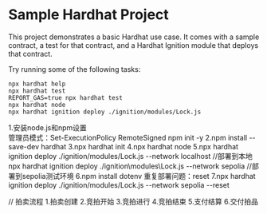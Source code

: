 # Sample Hardhat Project

This project demonstrates a basic Hardhat use case. It comes with a sample contract, a test for that contract, and a Hardhat Ignition module that deploys that contract.

Try running some of the following tasks:

```shell
npx hardhat help
npx hardhat test
REPORT_GAS=true npx hardhat test
npx hardhat node
npx hardhat ignition deploy ./ignition/modules/Lock.js
```
1.安装node.js和npm设置   
管理员模式：Set-ExecutionPolicy RemoteSigned   npm init -y
2.npm install --save-dev hardhat
3.npx hardhat init
4.npx hardhat node
5.npx hardhat ignition deploy ./ignition/modules/Lock.js --network localhost  //部署到本地
npx hardhat ignition deploy ./ignition\modules\Lock.js --network sepolia   //部署到sepolia测试环境
6.npm install dotenv
重复部署问题：reset
7.npx hardhat ignition deploy ./ignition/modules/Lock.js --network sepolia  --reset



// 拍卖流程
1.拍卖创建
2.竞拍开始
3.竞拍进行
4.竞拍结束
5.支付结算
6.交付拍品
